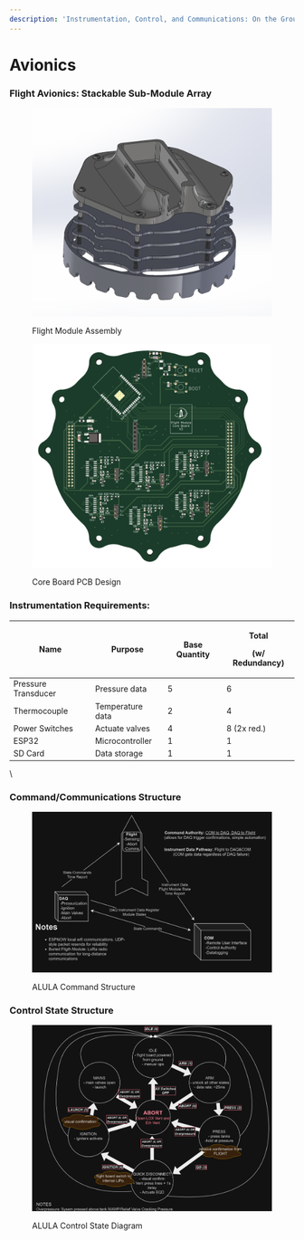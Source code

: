 ```yaml
---
description: 'Instrumentation, Control, and Communications: On the Ground and In-Flight'
---
```


# Avionics

### Flight Avionics: Stackable Sub-Module Array

<div>

<figure><img src="../../.gitbook/assets/avcad.png" alt=""><figcaption><p>Flight Module Assembly</p></figcaption></figure>

 

<figure><img src="../../.gitbook/assets/pcb.png" alt=""><figcaption><p>Core Board PCB Design</p></figcaption></figure>

</div>

### Instrumentation Requirements:

| Name                | Purpose          | Base Quantity | <p>Total </p><p>(w/ Redundancy)</p> |
| ------------------- | ---------------- | ------------- | ----------------------------------- |
| Pressure Transducer | Pressure data    | 5             | 6                                   |
| Thermocouple        | Temperature data | 2             | 4                                   |
| Power Switches      | Actuate valves   | 4             | 8 (2x red.)                         |
| ESP32               | Microcontroller  | 1             | 1                                   |
| SD Card             | Data storage     | 1             | 1                                   |

\


### Command/Communications Structure

<div data-full-width="true">

<figure><img src="../../.gitbook/assets/ALULA_Commnad.png" alt=""><figcaption><p>ALULA Command Structure</p></figcaption></figure>

</div>

### Control State Structure

<div data-full-width="true">

<figure><img src="../../.gitbook/assets/ALULA_STATE_MACHINE (1).png" alt=""><figcaption><p>ALULA Control State Diagram</p></figcaption></figure>

</div>

